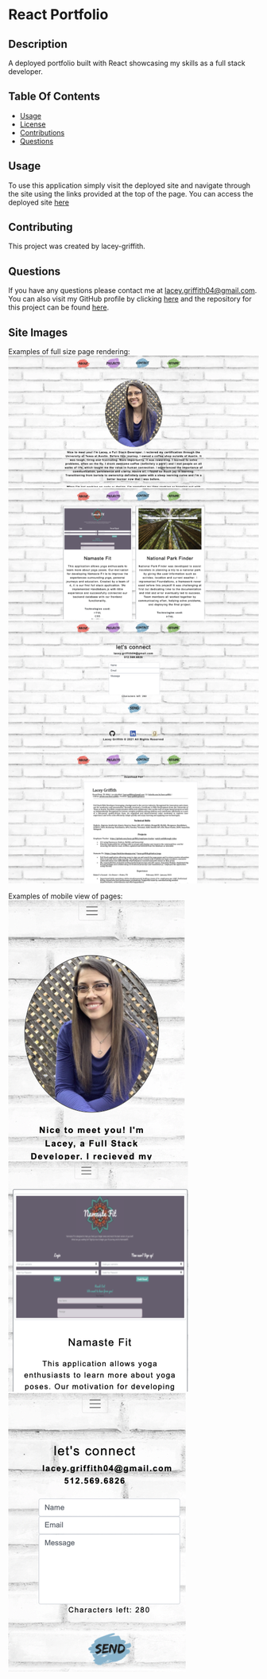 # React Portfolio

## Description
A deployed portfolio built with React showcasing my skills as a full stack developer.

## Table Of Contents
* [Usage](#usage)
* [License](#license)
* [Contributions](#contributions)
* [Questions](#questions)


## Usage
To use this application simply visit the deployed site and navigate through the site using the links provided at the top of the page. You can access the deployed site [here](https://lacey-griffith.github.io/react-portfolio/)


## Contributing
This project was created by lacey-griffith.

## Questions
If you have any questions please contact me at lacey.griffith04@gmail.com.
You can also visit my GitHub profile by clicking [here](https://github.com/lacey-griffith) and the repository for this project can be found [here](https://github.com/lacey-griffith/react-portfolio).

## Site Images
Examples of full size page rendering:
![Site Image](./src/assets/site_images/about_full.png)
![Site Image](./src/assets/site_images/projects_full.png)
![Site Image](./src/assets/site_images/contact_full.png)
![Site Image](./src/assets/site_images/resume_full.png)

Examples of mobile view of pages:
![Site Image](./src/assets/site_images/about_mobile.png)
![Site Image](./src/assets/site_images/projects_mobile.png)
![Site Image](./src/assets/site_images/contact_mobile.png)
